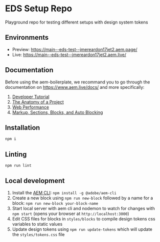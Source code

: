 # EDS Setup Repo

Playground repo for testing different setups with design system tokens

## Environments

- Preview: https://main--eds-test--jmereardon17jet2.aem.page/
- Live: https://main--eds-test--jmereardon17jet2.aem.live/

## Documentation

Before using the aem-boilerplate, we recommand you to go through the documentation on https://www.aem.live/docs/ and more specifically:

1. [Developer Tutorial](https://www.aem.live/developer/tutorial)
2. [The Anatomy of a Project](https://www.aem.live/developer/anatomy-of-a-project)
3. [Web Performance](https://www.aem.live/developer/keeping-it-100)
4. [Markup, Sections, Blocks, and Auto Blocking](https://www.aem.live/developer/markup-sections-blocks)

## Installation

```sh
npm i
```

## Linting

```sh
npm run lint
```

## Local development

1. Install the [AEM CLI](https://github.com/adobe/helix-cli): `npm install -g @adobe/aem-cli`
1. Create a new block using `npm run new-block` followed by a name for a block: `npm run new-block your-block-name`
1. Start local server with aem cli and nodemon to watch for changes with `npm start` (opens your browser at `http://localhost:3000`)
1. Edit CSS files for blocks in `styles/blocks` to compile design tokens css variables to static values
1. Update design tokens using `npm run update-tokens` which will update the `styles/tokens.css` file
